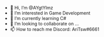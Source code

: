 - 👋 Hi, I’m @AYgtYlmz
- 👀 I’m interested in Game Development
- 🌱 I’m currently learning C#
- 💞️ I’m looking to collaborate on ...
- 📫 How to reach me Discord: AriTsw#6661

<!---
AYgtYlmz/AYgtYlmz is a ✨ special ✨ repository because its `README.md` (this file) appears on your GitHub profile.
You can click the Preview link to take a look at your changes.
--->
